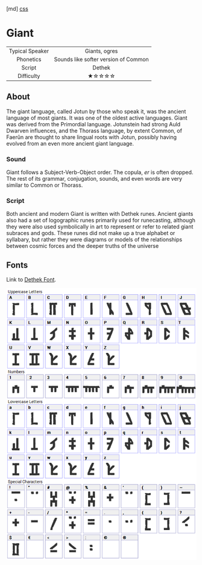 [md]
[css](-OCVFMyYfsylqoZPiW6l)

# Giant

| | |
|:---:|:---:|
| Typical Speaker | Giants, ogres |
| Phonetics | Sounds like softer version of Common |
| Script | Dethek |
| Difficulty | ★☆☆☆☆ |

<div style="display: none;">
<!-- ★ ☆ -->
</div>

## About

The giant language, called Jotun by those who speak it, was the ancient language of most giants. It was one of the oldest active languages. Giant was derived from the Primordial language. Jotunstein had strong Auld Dwarven influences, and the Thorass language, by extent Common, of Faerûn are thought to share lingual roots with Jotun, possibly having evolved from an even more ancient giant language.

### Sound

Giant follows a Subject-Verb-Object order. The copula, *er* is often dropped. The rest of its grammar, conjugation, sounds, and even words are very similar to Common or Thorass.

### Script

Both ancient and modern Giant is written with Dethek runes. Ancient giants also had a set of logographic runes primarily used for runecasting, although they were also used symbolically in art to represent or refer to related giant subraces and gods. These runes did not make up a true alphabet or syllabary, but rather they were diagrams or models of the relationships between cosmic forces and the deeper truths of the universe

## Fonts

Link to [Dethek Font](https://github.com/Tougher-Together-DnD/default-game-assets/blob/main/fonts/dethek-stone.zip).

![img_center](https://raw.githubusercontent.com/Tougher-Together-DnD/default-game-assets/refs/heads/main/fonts/images/dethek-stone-font-charmap.png)

<div style="display: none;" id="easySpeakWords">
fee, feye, fo, yesgril, endoruk, jal, lo, aser, kan
</div>
